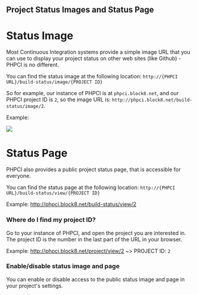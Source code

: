 Project Status Images and Status Page
-------------------------------------

Status Image
============

Most Continuous Integration systems provide a simple image URL that you can use to display your project status on other web sites (like Github) - PHPCI is no different.

You can find the status image at the following location: `http://{PHPCI URL}/build-status/image/{PROJECT ID}`

So for example, our instance of PHPCI is at `phpci.block8.net`, and our PHPCI project ID is `2`, so the image URL is: `http://phpci.block8.net/build-status/image/2`.

Example:

![](http://phpci.block8.net/build-status/image/2)

Status Page
===========

PHPCI also provides a public project status page, that is accessible for everyone.

You can find the status page at the following location: `http://{PHPCI URL}/build-status/view/{PROJECT ID}`

Example:
http://phpci.block8.net/build-status/view/2

### Where do I find my project ID?
Go to your instance of PHPCI, and open the project you are interested in. The project ID is the number in the last part of the URL in your browser.

Example:
http://phpci.block8.net/project/view/2 ~> PROJECT ID: `2`

### Enable/disable status image and page
You can enable or disable access to the public status image and page in your project's settings.
